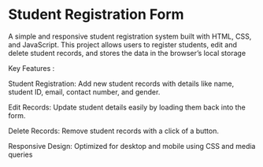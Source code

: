 # Student Registration Form


A simple and responsive student registration system built with HTML, CSS, and JavaScript. This project allows users to register students, edit and delete student records, and stores the data in the browser’s local storage


Key Features : 


Student Registration: Add new student records with details like name, student ID, email, contact number, and gender.


Edit Records: Update student details easily by loading them back into the form.


Delete Records: Remove student records with a click of a button.


Responsive Design: Optimized for desktop and mobile using CSS and media queries